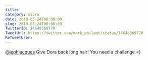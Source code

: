 ```yaml
---
title: 
category: micro
date: 2010-05-24T00:00:00
slug: 2010-05-24T00:00:00
TwitterId: 14648369770
TweetUrl: https://twitter.com/mark_philpot/status/14648369770
ReTweetUser: 
---
```


[@jephjacques](https://twitter.com/jephjacques) Give Dora back long hair! You need a challenge =)